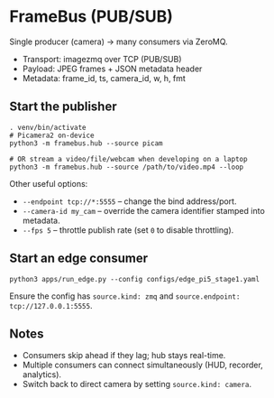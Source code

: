 # FrameBus (PUB/SUB)

Single producer (camera) → many consumers via ZeroMQ.

- Transport: imagezmq over TCP (PUB/SUB)
- Payload: JPEG frames + JSON metadata header
- Metadata: frame_id, ts, camera_id, w, h, fmt

## Start the publisher
```
. venv/bin/activate
# Picamera2 on-device
python3 -m framebus.hub --source picam

# OR stream a video/file/webcam when developing on a laptop
python3 -m framebus.hub --source /path/to/video.mp4 --loop
```

Other useful options:

- `--endpoint tcp://*:5555` – change the bind address/port.
- `--camera-id my_cam` – override the camera identifier stamped into metadata.
- `--fps 5` – throttle publish rate (set `0` to disable throttling).

## Start an edge consumer
```
python3 apps/run_edge.py --config configs/edge_pi5_stage1.yaml
```

Ensure the config has `source.kind: zmq` and `source.endpoint: tcp://127.0.0.1:5555`.

## Notes
- Consumers skip ahead if they lag; hub stays real-time.
- Multiple consumers can connect simultaneously (HUD, recorder, analytics).
- Switch back to direct camera by setting `source.kind: camera`.
